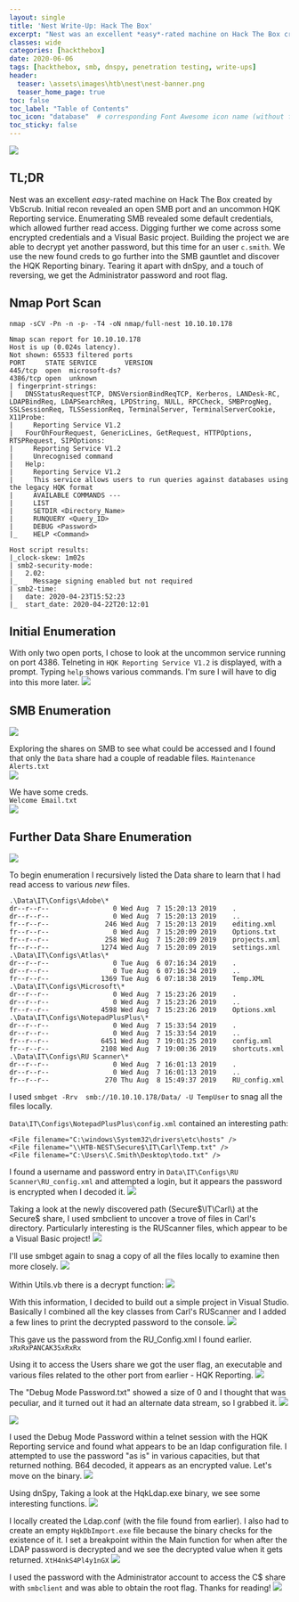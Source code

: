 ```yaml
---
layout: single
title: 'Nest Write-Up: Hack The Box'
excerpt: "Nest was an excellent *easy*-rated machine on Hack The Box created by VbScrub. Initial recon revealed an open SMB port and an uncommon HQK Reporting service. Enumerating SMB revealed some default credentials, which allowed further read access. Digging further we come across some encrypted credentials and a Visual Basic project. Building the project we are able to decrypt yet another password, but this time for an user `c.smith`. We use the new found creds to go further into the SMB gauntlet and discover the HQK Reporting binary. Tearing it apart with dnSpy, and a touch of reversing, we get the Administrator password and root flag."
classes: wide
categories: [hackthebox]
date: 2020-06-06
tags: [hackthebox, smb, dnspy, penetration testing, write-ups]
header:
  teaser: \assets\images\htb\nest\nest-banner.png
  teaser_home_page: true
toc: false
toc_label: "Table of Contents"
toc_icon: "database"  # corresponding Font Awesome icon name (without fa prefix)
toc_sticky: false
---
```

![](\assets\images\htb\nest\nest-banner.png)
## TL;DR
Nest was an excellent *easy*-rated machine on Hack The Box created by VbScrub. Initial recon revealed an open SMB port and an uncommon HQK Reporting service. Enumerating SMB revealed some default credentials, which allowed further read access. Digging further we come across some encrypted credentials and a Visual Basic project. Building the project we are able to decrypt yet another password, but this time for an user `c.smith`. We use the new found creds to go further into the SMB gauntlet and discover the HQK Reporting binary. Tearing it apart with dnSpy, and a touch of reversing, we get the Administrator password and root flag.

## Nmap Port Scan
`nmap -sCV -Pn -n -p- -T4 -oN nmap/full-nest 10.10.10.178`
```
Nmap scan report for 10.10.10.178                                                                                    
Host is up (0.024s latency).                                                                                         
Not shown: 65533 filtered ports                                                                                      
PORT     STATE SERVICE       VERSION                                                                                 
445/tcp  open  microsoft-ds?                                                                                         
4386/tcp open  unknown                                                                                               
| fingerprint-strings:                                                                                               
|   DNSStatusRequestTCP, DNSVersionBindReqTCP, Kerberos, LANDesk-RC, LDAPBindReq, LDAPSearchReq, LPDString, NULL, RPCCheck, SMBProgNeg, SSLSessionReq, TLSSessionReq, TerminalServer, TerminalServerCookie, X11Probe: 
|     Reporting Service V1.2                                                                                         
|   FourOhFourRequest, GenericLines, GetRequest, HTTPOptions, RTSPRequest, SIPOptions: 
|     Reporting Service V1.2
|     Unrecognised command
|   Help:          
|     Reporting Service V1.2
|     This service allows users to run queries against databases using the legacy HQK format
|     AVAILABLE COMMANDS ---                  
|     LIST   
|     SETDIR <Directory_Name>
|     RUNQUERY <Query_ID>          
|     DEBUG <Password>
|_    HELP <Command> 

Host script results:
|_clock-skew: 1m02s
| smb2-security-mode: 
|   2.02: 
|_    Message signing enabled but not required
| smb2-time: 
|   date: 2020-04-23T15:52:23
|_  start_date: 2020-04-22T20:12:01
```

## Initial Enumeration
With only two open ports, I chose to look at the uncommon service running on port 4386. Telneting in `HQK Reporting Service V1.2` is displayed, with a prompt. Typing `help` shows various commands. I'm sure I will have to dig into this more later.
![](\assets\images\htb\nest\nest-telnet.png)

## SMB Enumeration
![](\assets\images\htb\nest\nest-smbclient.png)

Exploring the shares on SMB to see what could be accessed and I found that only the `Data` share had a couple of readable files.
`Maintenance Alerts.txt`  
![](\assets\images\htb\nest\nest-maint.png)

We have some creds.  
`Welcome Email.txt`  
![](\assets\images\htb\nest\nest-welcome.png)

## Further Data Share Enumeration
![](\assets\images\htb\nest\nest-smbmap.png)

To begin enumeration I recursively listed the Data share to learn that I had read access to various *new* files.

```
.\Data\IT\Configs\Adobe\*     
dr--r--r--                0 Wed Aug  7 15:20:13 2019    .
dr--r--r--                0 Wed Aug  7 15:20:13 2019    ..
fr--r--r--              246 Wed Aug  7 15:20:13 2019    editing.xml
fr--r--r--                0 Wed Aug  7 15:20:09 2019    Options.txt
fr--r--r--              258 Wed Aug  7 15:20:09 2019    projects.xml
fr--r--r--             1274 Wed Aug  7 15:20:09 2019    settings.xml
.\Data\IT\Configs\Atlas\*
dr--r--r--                0 Tue Aug  6 07:16:34 2019    .
dr--r--r--                0 Tue Aug  6 07:16:34 2019    ..
fr--r--r--             1369 Tue Aug  6 07:18:38 2019    Temp.XML
.\Data\IT\Configs\Microsoft\*
dr--r--r--                0 Wed Aug  7 15:23:26 2019    .
dr--r--r--                0 Wed Aug  7 15:23:26 2019    ..
fr--r--r--             4598 Wed Aug  7 15:23:26 2019    Options.xml
.\Data\IT\Configs\NotepadPlusPlus\*
dr--r--r--                0 Wed Aug  7 15:33:54 2019    .
dr--r--r--                0 Wed Aug  7 15:33:54 2019    ..
fr--r--r--             6451 Wed Aug  7 19:01:25 2019    config.xml
fr--r--r--             2108 Wed Aug  7 19:00:36 2019    shortcuts.xml
.\Data\IT\Configs\RU Scanner\*
dr--r--r--                0 Wed Aug  7 16:01:13 2019    .
dr--r--r--                0 Wed Aug  7 16:01:13 2019    ..
fr--r--r--              270 Thu Aug  8 15:49:37 2019    RU_config.xml
```

I used `smbget -Rrv  smb://10.10.10.178/Data/ -U TempUser` to snag all the files locally.

`Data\IT\Configs\NotepadPlusPlus\config.xml` contained an interesting path:

```
<File filename="C:\windows\System32\drivers\etc\hosts" />
<File filename="\\HTB-NEST\Secure$\IT\Carl\Temp.txt" />
<File filename="C:\Users\C.Smith\Desktop\todo.txt" />
```

I found a username and password entry in `Data\IT\Configs\RU Scanner\RU_config.xml` and attempted a login, but it appears the password is encrypted when I decoded it.
![](\assets\images\htb\nest\nest-ru-config.png)

Taking a look at the newly discovered path (Secure$\IT\Carl\) at the Secure$ share, I used smbclient to uncover a trove of files in Carl's directory. Particularly interesting is the RUScanner files, which appear to be a Visual Basic project!
![](\assets\images\htb\nest\nest-carl.png)

I'll use smbget again to snag a copy of all the files locally to examine then more closely.
![](\assets\images\htb\nest\nest-smbget.png)

Within Utils.vb there is a decrypt function:
![](\assets\images\htb\nest\nest-decrypt.png)

With this information, I decided to build out a simple project in Visual Studio. Basically I combined all the key classes from Carl's RUScanner and I added a few lines to print the decrypted password to the console.
![](\assets\images\htb\nest\nest-studio.png)

This gave us the password from the RU_Config.xml I found earlier. 
`xRxRxPANCAK3SxRxRx`

Using it to access the Users share we got the user flag, an executable and various files related to the other port from earlier - HQK Reporting.
![](\assets\images\htb\nest\nest-smith.png)

The "Debug Mode Password.txt" showed a size of 0 and I thought that was peculiar, and it turned out it had an alternate data stream, so I grabbed it.
![](\assets\images\htb\nest\nest-stream.png)

![](\assets\images\htb\nest\nest-file.png)

I used the Debug Mode Password within a telnet session with the HQK Reporting service and found what appears to be an ldap configuration file. I attempted to use the password "as is" in various capacities, but that returned nothing. B64 decoded, it appears as an encrypted value. Let's move on the binary. 
![](\assets\images\htb\nest\nest-HQK.png)

Using dnSpy, Taking a look at the HqkLdap.exe binary, we see some interesting functions.
![](\assets\images\htb\nest\nest-dnspy.png)

I locally created the Ldap.conf (with the file found from earlier). I also had to create an empty `HqkDbImport.exe` file because the binary checks for the existence of it. I set a breakpoint within the Main function for when after the LDAP password is decrypted and we see the decrypted value when it gets returned. `XtH4nkS4Pl4y1nGX`
![](\assets\images\htb\nest\nest-dnspy-pass.png)

I used the password with the Administrator account to access the C$ share with `smbclient` and was able to obtain the root flag. Thanks for reading!
![](\assets\images\htb\nest\nest-root.png)
